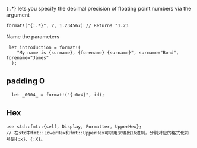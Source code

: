 

{:.*} lets you specify the decimal precision of floating point numbers via the argument
```
format!("{:.*}", 2, 1.234567) // Returns "1.23
```

Name the parameters
```
 let introduction = format!(
    "My name is {surname}, {forename} {surname}", surname="Bond", forename="James"
  );
``` 

## padding 0
```
  let _0004_ = format!("{:0>4}", id);
```

## Hex
```
use std::fmt::{self, Display, Formatter, UpperHex};
// 在std中fmt::LowerHex和fmt::UpperHex可以用来输出16进制，分别对应的格式化符号是{:x}、{:X}。

```

